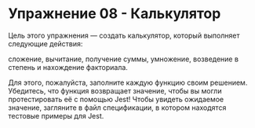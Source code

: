 # Упражнение 08 - Калькулятор

Цель этого упражнения — создать калькулятор, который выполняет следующие действия:

сложение, вычитание, получение суммы, умножение, возведение в степень и нахождение факториала.

Для этого, пожалуйста, заполните каждую функцию своим решением. Убедитесь, что функция возвращает значение, чтобы вы могли протестировать её с помощью Jest! Чтобы увидеть ожидаемое значение, загляните в файл спецификации, в котором находятся тестовые примеры для Jest.






